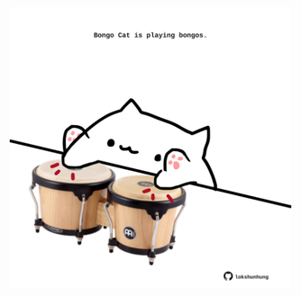 <!-- built at 23/07/2022, 06:01:00 UTC -->
<p align="center">
  <img width="500" height="500" src="./ReadmeImage.svg">
</p>
